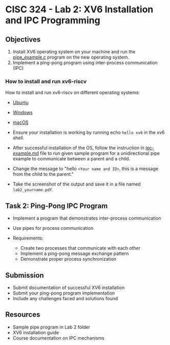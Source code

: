 # CISC 324 - Lab 2: XV6 Installation and IPC Programming

## Objectives
1. Install XV6 operating system on your machine and run the [pipe_example.c](./pipe_example.c) program on the new operating system.
2. Implement a ping-pong program using inter-process communication (IPC)

<!-- ## Task 1: XV6 Installation
- Follow the installation instructions provided in [install-xv6-riscv.md](../../install-xv6-riscv.md) -->

### How to install and run xv6-riscv

How to install and run xv6-riscv on different operating systems:

- [Ubuntu](install-xv6-riscv.md#how-to-install-and-run-xv6-riscv-on-ubuntu)

- [Windows](install-xv6-riscv.md#how-to-install-and-run-xv6-riscv-on-windows)

- [macOS](install-xv6-riscv.md#how-to-install-and-run-xv6-riscv-on-macos)

- Ensure your installation is working by running echo `hello xv6` in the xv6 shell.

- After successful installation of the OS, follow the instruction in [ipc-example.md](./ipc-example.md) file to run given sample program for a unidirectional pipe example to communicate between a parent and a child.

- Change the message to "hello `<Your name and ID>`, this is a message from the child to the parent."

- Take the screenshot of the output and save it in a file named `lab2_yourname.pdf`.

## Task 2: Ping-Pong IPC Program
- Implement a program that demonstrates inter-process communication
- Use pipes for process communication

- Requirements:
    - Create two processes that communicate with each other
    - Implement a ping-pong message exchange pattern
    - Demonstrate proper process synchronization

## Submission
- Submit documentation of successful XV6 installation
- Submit your ping-pong program implementation
- Include any challenges faced and solutions found

## Resources
- Sample pipe program in Lab 2 folder
- XV6 installation guide
- Course documentation on IPC mechanisms